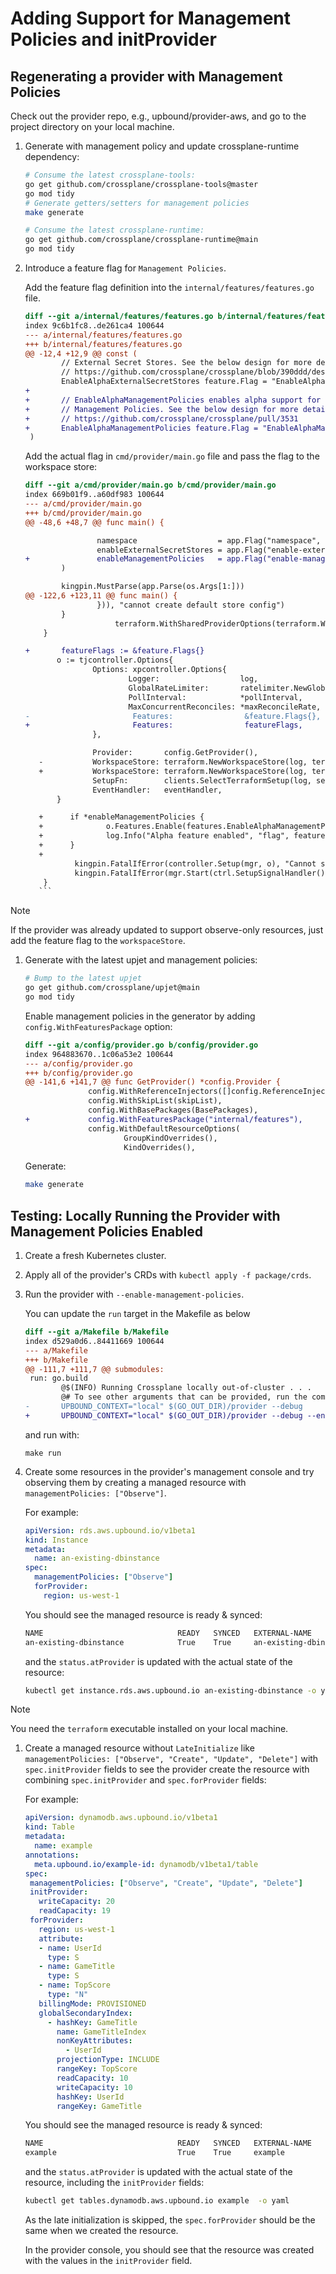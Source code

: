 <!--
SPDX-FileCopyrightText: 2023 The Crossplane Authors <https://crossplane.io>

SPDX-License-Identifier: CC-BY-4.0
-->

# Adding Support for Management Policies and initProvider

## Regenerating a provider with Management Policies

Check out the provider repo, e.g., upbound/provider-aws, and go to the project
directory on your local machine.

1. Generate with management policy and update crossplane-runtime dependency:

    ```bash
    # Consume the latest crossplane-tools:
    go get github.com/crossplane/crossplane-tools@master
    go mod tidy
    # Generate getters/setters for management policies
    make generate
    
    # Consume the latest crossplane-runtime:
    go get github.com/crossplane/crossplane-runtime@main
    go mod tidy
    ```

1. Introduce a feature flag for `Management Policies`.

    Add the feature flag definition into the `internal/features/features.go`
    file.

    ```diff
    diff --git a/internal/features/features.go b/internal/features/features.go
    index 9c6b1fc8..de261ca4 100644
    --- a/internal/features/features.go
    +++ b/internal/features/features.go
    @@ -12,4 +12,9 @@ const (
            // External Secret Stores. See the below design for more details.
            // https://github.com/crossplane/crossplane/blob/390ddd/design/design-doc-external-secret-stores.md
            EnableAlphaExternalSecretStores feature.Flag = "EnableAlphaExternalSecretStores"
    +
    +       // EnableAlphaManagementPolicies enables alpha support for
    +       // Management Policies. See the below design for more details.
    +       // https://github.com/crossplane/crossplane/pull/3531
    +       EnableAlphaManagementPolicies feature.Flag = "EnableAlphaManagementPolicies"
     )
    ```

   Add the actual flag in `cmd/provider/main.go` file and pass the flag to the
   workspace store:

    ```diff
    diff --git a/cmd/provider/main.go b/cmd/provider/main.go
    index 669b01f9..a60df983 100644
    --- a/cmd/provider/main.go
    +++ b/cmd/provider/main.go
    @@ -48,6 +48,7 @@ func main() {

                    namespace                  = app.Flag("namespace", "Namespace used to set as default scope in default secret store config.").Default("crossplane-system").Envar("POD_NAMESPACE").String()
                    enableExternalSecretStores = app.Flag("enable-external-secret-stores", "Enable support for ExternalSecretStores.").Default("false").Envar("ENABLE_EXTERNAL_SECRET_STORES").Bool()
    +               enableManagementPolicies   = app.Flag("enable-management-policies", "Enable support for Management Policies.").Default("false").Envar("ENABLE_MANAGEMENT_POLICIES").Bool()
            )

            kingpin.MustParse(app.Parse(os.Args[1:]))
    @@ -122,6 +123,11 @@ func main() {
                    })), "cannot create default store config")
            }
                        terraform.WithSharedProviderOptions(terraform.WithNativeProviderPath(*setupConfig.NativeProviderPath), terraform.WithNativeProviderName("registry.terraform.io/"+*setupConfig.NativeProviderSource)))
        }

   +       featureFlags := &feature.Flags{}
           o := tjcontroller.Options{
                   Options: xpcontroller.Options{
                           Logger:                  log,
                           GlobalRateLimiter:       ratelimiter.NewGlobal(*maxReconcileRate),
                           PollInterval:            *pollInterval,
                           MaxConcurrentReconciles: *maxReconcileRate,
   -                       Features:                &feature.Flags{},
   +                       Features:                featureFlags,
                   },

                   Provider:       config.GetProvider(),
       -           WorkspaceStore: terraform.NewWorkspaceStore(log, terraform.WithDisableInit(len(*setupConfig.NativeProviderPath) != 0), terraform.WithProcessReportInterval(*pollInterval)),
       +           WorkspaceStore: terraform.NewWorkspaceStore(log, terraform.WithDisableInit(len(*setupConfig.NativeProviderPath) != 0), terraform.WithProcessReportInterval(*pollInterval), terraform.WithFeatures(featureFlags)),
                   SetupFn:        clients.SelectTerraformSetup(log, setupConfig),
                   EventHandler:   eventHandler,
           }

       +      if *enableManagementPolicies {
       +              o.Features.Enable(features.EnableAlphaManagementPolicies)
       +              log.Info("Alpha feature enabled", "flag", features.EnableAlphaManagementPolicies)
       +      }
       +
               kingpin.FatalIfError(controller.Setup(mgr, o), "Cannot setup AWS controllers")
               kingpin.FatalIfError(mgr.Start(ctrl.SetupSignalHandler()), "Cannot start controller manager")
        }
       ```

> [!NOTE]
> If the provider was already updated to support observe-only resources, just
  add the feature flag to the `workspaceStore`.

1. Generate with the latest upjet and management policies:

    ```bash
    # Bump to the latest upjet
    go get github.com/crossplane/upjet@main
    go mod tidy
    ```

   Enable management policies in the generator by adding
   `config.WithFeaturesPackage` option:

    ```diff
    diff --git a/config/provider.go b/config/provider.go
    index 964883670..1c06a53e2 100644
    --- a/config/provider.go
    +++ b/config/provider.go
    @@ -141,6 +141,7 @@ func GetProvider() *config.Provider {
                  config.WithReferenceInjectors([]config.ReferenceInjector{reference.NewInjector(modulePath)}),
                  config.WithSkipList(skipList),
                  config.WithBasePackages(BasePackages),
    +             config.WithFeaturesPackage("internal/features"),
                  config.WithDefaultResourceOptions(
                          GroupKindOverrides(),
                          KindOverrides(),
    ```

   Generate:

    ```bash
    make generate
    ```

## Testing: Locally Running the Provider with Management Policies Enabled

1. Create a fresh Kubernetes cluster.
1. Apply all of the provider's CRDs with `kubectl apply -f package/crds`.
1. Run the provider with `--enable-management-policies`.

   You can update the `run` target in the Makefile as below

    ```diff
    diff --git a/Makefile b/Makefile
    index d529a0d6..84411669 100644
    --- a/Makefile
    +++ b/Makefile
    @@ -111,7 +111,7 @@ submodules:
     run: go.build
            @$(INFO) Running Crossplane locally out-of-cluster . . .
            @# To see other arguments that can be provided, run the command with --help instead
    -       UPBOUND_CONTEXT="local" $(GO_OUT_DIR)/provider --debug
    +       UPBOUND_CONTEXT="local" $(GO_OUT_DIR)/provider --debug --enable-management-policies
    ```

    and run with:

    ```shell
    make run
    ```

1. Create some resources in the provider's management console and try observing
them by creating a managed resource with `managementPolicies: ["Observe"]`.

    For example:

    ```yaml
    apiVersion: rds.aws.upbound.io/v1beta1
    kind: Instance
    metadata:
      name: an-existing-dbinstance
    spec:
      managementPolicies: ["Observe"]
      forProvider:
        region: us-west-1
    ```

    You should see the managed resource is ready & synced:

    ```bash
    NAME                              READY   SYNCED   EXTERNAL-NAME                     AGE
    an-existing-dbinstance            True    True     an-existing-dbinstance            3m
    ```

    and the `status.atProvider` is updated with the actual state of the resource:

    ```bash
    kubectl get instance.rds.aws.upbound.io an-existing-dbinstance -o yaml
    ```

> [!NOTE]
> You need the `terraform` executable installed on your local machine.

1. Create a managed resource without `LateInitialize` like
`managementPolicies: ["Observe", "Create", "Update", "Delete"]` with
`spec.initProvider` fields to see the provider create the resource with
combining `spec.initProvider` and `spec.forProvider` fields:

   For example:

   ```yaml
   apiVersion: dynamodb.aws.upbound.io/v1beta1
   kind: Table
   metadata:
     name: example
   annotations:
     meta.upbound.io/example-id: dynamodb/v1beta1/table
   spec:
    managementPolicies: ["Observe", "Create", "Update", "Delete"]
    initProvider:
      writeCapacity: 20
      readCapacity: 19
    forProvider:
      region: us-west-1
      attribute:
      - name: UserId
        type: S
      - name: GameTitle
        type: S
      - name: TopScore
        type: "N"
      billingMode: PROVISIONED
      globalSecondaryIndex:
        - hashKey: GameTitle
          name: GameTitleIndex
          nonKeyAttributes:
            - UserId
          projectionType: INCLUDE
          rangeKey: TopScore
          readCapacity: 10
          writeCapacity: 10
          hashKey: UserId
          rangeKey: GameTitle
   ```

   You should see the managed resource is ready & synced:

    ```bash
    NAME                              READY   SYNCED   EXTERNAL-NAME                     AGE
    example                           True    True     example                           3m
    ```

   and the `status.atProvider` is updated with the actual state of the resource,
   including the `initProvider` fields:

    ```bash
    kubectl get tables.dynamodb.aws.upbound.io example  -o yaml
    ```

   As the late initialization is skipped, the `spec.forProvider` should be the
   same when we created the resource.

   In the provider console, you should see that the resource was created with
   the values in the `initProvider` field.
